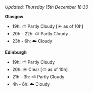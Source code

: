 *Updated: Thursday 15th December 18:30*

**Glasgow**

* 19h: :partly_sunny: Partly Cloudy [:sunny: as of 10h]
* 20h - 22h: :partly_sunny: Partly Cloudy
* 23h - 6h: :cloud: Cloudy

**Edinburgh**

* 19h: :partly_sunny: Partly Cloudy
* 20h: :sunny: Clear [:partly_sunny: as of 10h]
* 21h - 3h: :partly_sunny: Partly Cloudy
* 4h - 6h: :cloud: Cloudy
